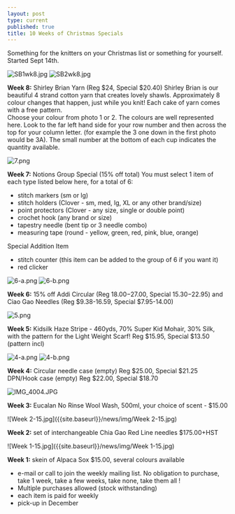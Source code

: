 ```yaml
---
layout: post
type: current
published: true
title: 10 Weeks of Christmas Specials
---
```




Something for the knitters on your Christmas list or something for yourself. Started Sept 14th.

![SB1wk8.jpg]({{site.baseurl}}/news/img/SB1wk8.jpg)
![SB2wk8.jpg]({{site.baseurl}}/news/img/SB2wk8.jpg)

**Week 8:** Shirley Brian Yarn (Reg $24, Special $20.40)
Shirley Brian is our beautiful 4 strand cotton yarn that creates lovely shawls.  Approximately 8 colour changes that happen, just while you knit!  Each cake of yarn comes with a free pattern.  
Choose your colour from photo 1 or 2. The colours are well represented here.  Look to the far left hand side for your row number and then across the top for your column letter.  (for example the 3 one down in the first photo would be 3A).  The small number at the bottom of each cup indicates the quantity available.

![7.png]({{site.baseurl}}/news/img/7.png)

**Week 7:** Notions Group Special (15% off total)
You must select 1 item of each type listed below here, for a total of 6:

- stitch markers (sm or lg)
- stitch holders (Clover - sm, med, lg, XL or any other brand/size)
- point protectors (Clover - any size, single or double point)
- crochet hook (any brand or size)
- tapestry needle (bent tip or 3 needle combo)
- measuring tape (round - yellow, green, red, pink, blue, orange)

Special Addition Item

- stitch counter (this item can be added to the group of 6 if you want it)
- red clicker

<div class="clearfix"></div>

![6-a.png]({{site.baseurl}}/news/img/6-a.png)
![6-b.png]({{site.baseurl}}/news/img/6-b.png)

**Week 6:** 15% off Addi Circular (Reg $18.00-$27.00, Special $15.30-$22.95) and Ciao Gao Needles (Reg $9.38-16.59, Special $7.95-14.00)

<div class="clearfix"></div>

![5.png]({{site.baseurl}}/news/img/5.png)

**Week 5:** Kidsilk Haze Stripe - 460yds, 70% Super Kid Mohair, 30% Silk, with the pattern for the Light Weight Scarf! Reg $15.95, Special $13.50 (pattern incl)

<div class="clearfix"></div>

![4-a.png]({{site.baseurl}}/news/img/4-a.png)
![4-b.png]({{site.baseurl}}/news/img/4-b.png)

**Week 4:** Circular needle case (empty) Reg $25.00, Special $21.25
DPN/Hook case (empty) Reg $22.00, Special $18.70

<div class="clearfix"></div>

![IMG_4004.JPG]({{site.baseurl}}/news/img/IMG_4004.JPG)

**Week 3:** Eucalan No Rinse Wool Wash, 500ml, your choice of scent - $15.00

<div class="clearfix"></div>

![Week 2-15.jpg]({{site.baseurl}}/news/img/Week 2-15.jpg)

**Week 2:** set of interchangeable Chia Gao Red Line needles $175.00+HST

<div class="clearfix"></div>

![Week 1-15.jpg]({{site.baseurl}}/news/img/Week 1-15.jpg)

**Week 1:** skein of Alpaca Sox $15.00, several colours available

<div class="clearfix"></div>

- e-mail or call to join the weekly mailing list. No obligation to purchase, take 1 week, take a few weeks, take none, take them all !  
- Multiple purchases allowed (stock withstanding)
- each item is paid for weekly
- pick-up in December
